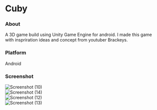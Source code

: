 # Cuby  
### About  
A 3D game build using Unity Game Engine for android. 
I made this game with inspriration ideas and concept from youtuber Brackeys.  
### Platform  
Android  
### Screenshot  
![Screenshot (10)](https://user-images.githubusercontent.com/55059378/94853785-7cabc180-045e-11eb-800d-353fe9682205.png)  
![Screenshot (14)](https://user-images.githubusercontent.com/55059378/94854777-01e3a600-0460-11eb-9d12-6e721ca4ecb9.png)  
![Screenshot (12)](https://user-images.githubusercontent.com/55059378/94853791-7fa6b200-045e-11eb-9220-f2205e61e6dc.png)  
![Screenshot (13)](https://user-images.githubusercontent.com/55059378/94853793-803f4880-045e-11eb-8e65-c89d5b1719f3.png)  
